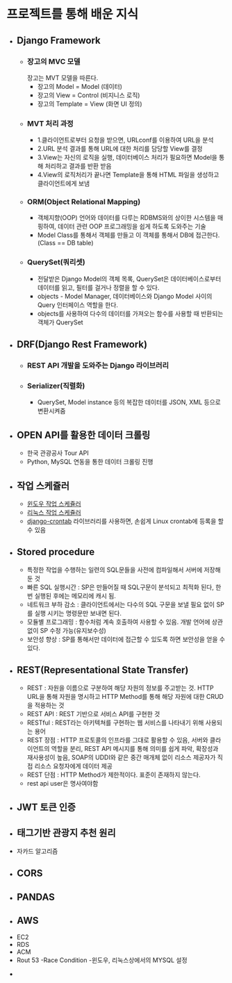 # 프로젝트를 통해 배운 지식

* ## Django Framework
  - ### 장고의 MVC 모델
    장고는 MVT 모델을 따른다.
    + 장고의 Model = Model (데이터)
    + 장고의 View  = Control (비지니스 로직)
    + 장고의 Template = View (화면 UI 정의)
  - ### MVT 처리 과정
    + 1.클라이언트로부터 요청을 받으면, URLconf를 이용하여 URL을 분석
    + 2.URL 분석 결과를 통해 URL에 대한 처리를 담당할 View를 결정
    + 3.View는 자신의 로직을 실행, 데이터베이스 처리가 필요하면 Model을 통해 처리하고 결과를 반환 받음
    + 4.View의 로직처리가 끝나면 Template을 통해 HTML 파일을 생성하고 클라이언트에게 보냄
  - ### ORM(Object Relational Mapping)
    + 객체지향(OOP) 언어와 데이터를 다루는 RDBMS와의 상이한 시스템을 매핑하여, 데이터 관련 OOP 프로그래밍을 쉽게 하도록 도와주는 기술
    + Model Class를 통해서 객체를 만들고 이 객체를 통해서 DB에 접근한다.(Class == DB table)
  - ### QuerySet(쿼리셋)
    + 전달받은 Django Model의 객체 목록, QuerySet은 데이터베이스로부터 데이터를 읽고, 필터를 걸거나 정렬을 할 수 있다. 
    + objects - Model Manager, 데이터베이스와 Django Model 사이의 Query 인터페이스 역할을 한다.
    + objects를 사용하여 다수의 데이터를 가져오는 함수를 사용할 때 반환되는 객체가 QuerySet
* ## DRF(Django Rest Framework)
  - ### REST API 개발을 도와주는 Django 라이브러리 
  - ### Serializer(직렬화)
    + QuerySet, Model instance 등의 복잡한 데이터를 JSON, XML 등으로 변환시켜줌
  
* ## OPEN API를 활용한 데이터 크롤링
    + 한국 관광공사 Tour API
    + Python, MySQL 연동을 통한 데이터 크롤링 진행
 
* ## 작업 스케쥴러
    + [윈도우 작업 스케쥴러](https://wikidocs.net/5857)
    + [리눅스 작업 스케쥴러](https://zetawiki.com/wiki/%EB%A6%AC%EB%88%85%EC%8A%A4_%EB%B0%98%EB%B3%B5_%EC%98%88%EC%95%BD%EC%9E%91%EC%97%85_cron,_crond,_crontab)
    + [django-crontab](https://pypi.org/project/django-crontab/) 라이브러리를 사용하면, 손쉽게 Linux crontab에 등록을 할 수 있음

* ## Stored procedure
    + 특정한 작업을 수행하는 일련의 SQL문들을 사전에 컴파일해서 서버에 저장해둔 것 
    + 빠른 SQL 실행시간 : SP은 만들어질 때 SQL구문이 분석되고 최적화 된다, 한 번 실행된 후에는 메모리에 캐시 됨.
    + 네트워크 부하 감소 : 클라이언트에서는 다수의 SQL 구문을 보낼 필요 없이 SP를 실행 시키는 명령문만 보내면 된다. 
    + 모듈별 프로그래밍 : 함수처럼 계속 호출하여 사용할 수 있음. 개발 언어에 상관없이 SP 수정 가능(유지보수성)
    + 보안성 향상 : SP를 통해서만 데이터에 접근할 수 있도록 하면 보안성을 얻을 수 있다.

* ## REST(Representational State Transfer)
   + REST : 자원을 이름으로 구분하여 해당 자원의 정보를 주고받는 것. HTTP URL을 통해 자원을 명시하고 HTTP Method를 통해 해당 자원에 대한 CRUD을 적용하는 것
   + REST API : REST 기반으로 서비스 API를 구현한 것
   + RESTful : REST라는 아키텍쳐를 구현하는 웹 서비스를 나타내기 위해 사용되는 용어 
   + REST 장점 : HTTP 프로토콜의 인프라를 그대로 활용할 수 있음, 서버와 클라이언트의 역할을 분리, REST API 메시지를 통해 의미를 쉽게 파악, 확장성과 재사용성이 높음, SOAP의 UDDI와 같은 중간 매개체 없이 리소스 제공자가 직접 리소스 요청자에게 데이터 제공
   + REST 단점 : HTTP Method가 제한적이다. 표준이 존재하지 않는다.
   + rest api user은 명사여야함
* ## JWT 토큰 인증
* ## 태그기반 관광지 추천 원리
 - 자카드 알고리즘
* ## CORS
* ## PANDAS
* ## AWS
 + EC2
 + RDS
 + ACM
 + Rout 53
-Race Condition
-윈도우, 리눅스상에서의 MYSQL 설정
-



